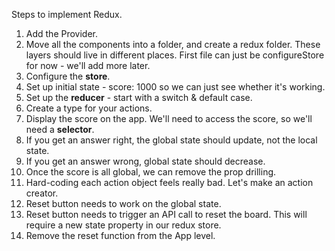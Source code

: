 Steps to implement Redux.

1. Add the Provider.
2. Move all the components into a folder, and create a redux folder. These layers should live in different places. First file can just be configureStore for now - we'll add more later.
3. Configure the **store**.
4. Set up initial state - score: 1000 so we can just see whether it's working.
5. Set up the **reducer** - start with a switch & default case.
6. Create a type for your actions.
7. Display the score on the app. We'll need to access the score, so we'll need a **selector**.
8. If you get an answer right, the global state should update, not the local state.
9. If you get an answer wrong, global state should decrease.
10. Once the score is all global, we can remove the prop drilling.
11. Hard-coding each action object feels really bad. Let's make an action creator.
12. Reset button needs to work on the global state.
13. Reset button needs to trigger an API call to reset the board. This will require a new state property in our redux store.
14. Remove the reset function from the App level.
